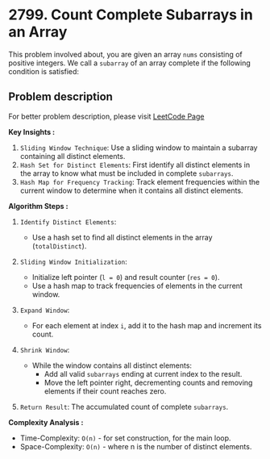 # 2799. Count Complete Subarrays in an Array

This problem involved about, you are given an array `nums` consisting of positive integers.
We call a `subarray` of an array complete if the following condition is satisfied:

## Problem description

For better problem description, please visit [LeetCode Page](https://leetcode.com/problems/count-complete-subarrays-in-an-array/description)

**Key Insights :**<br/>

1. `Sliding Window Technique`: Use a sliding window to maintain a subarray containing all distinct elements.
2. `Hash Set for Distinct Elements`: First identify all distinct elements in the array to know what must be included in complete `subarrays`.
3. `Hash Map for Frequency Tracking`: Track element frequencies within the current window to determine when it contains all distinct elements.

**Algorithm Steps :**<br/>

1. `Identify Distinct Elements`:
    - Use a hash set to find all distinct elements in the array (`totalDistinct`).
2. `Sliding Window Initialization`:

    - Initialize left pointer (`l = 0`) and result counter (`res = 0`).
    - Use a hash map to track frequencies of elements in the current window.

3. `Expand Window`:

    - For each element at index `i`, add it to the hash map and increment its count.

4. `Shrink Window`:

    - While the window contains all distinct elements:
        - Add all valid `subarrays` ending at current index to the result.
        - Move the left pointer right, decrementing counts and removing elements if their count reaches zero.

5. `Return Result`: The accumulated count of complete `subarrays`.

**Complexity Analysis :**<br/>

-   Time-Complexity: `O(n)` - for set construction, for the main loop.
-   Space-Complexity: `O(n)` - where n is the number of distinct elements.
